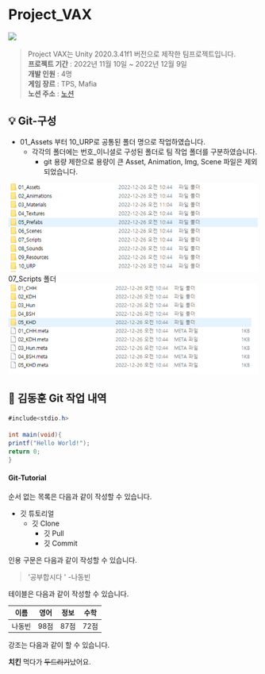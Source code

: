 # Project_VAX
<img src="https://capsule-render.vercel.app/api?type=wave&color=auto&height=300&section=header&text=Project%20VAX&fontSize=90" />

> Project VAX는 Unity 2020.3.41f1 버전으로 제작한 팀프로젝트입니다. 
<br/> **프로젝트 기간** : 2022년 11월 10일 ~ 2022년 12월 9일
<br/> **개발 인원**    : 4명
<br/> **게임 장르**    : TPS, Mafia
<br/> **노션 주소**    : [노션](https://www.notion.so/Unity-C-117ac0c996df4ac284e2e8bdd6b7a7f2?p=a79261e78b964848b5b0d3b542dd25f2&pm=c)

:bulb:   Git-구성
------------------------
* 01_Assets 부터 10_URP로 공통된 폴더 명으로 작업하였습니다.
  * 각각의 폴더에는 번호_이니셜로 구성된 폴더로 팀 작업 폴더를 구분하였습니다.
    * git 용량 제한으로 용량이 큰 Asset, Animation, Img, Scene 파일은 제외되었습니다.
<img src="img/one.png">
07_Scripts 폴더
<img src="img/two.png">

💾 김동훈 Git 작업 내역
------------------------

```C#
#include<stdio.h>

int main(void){
printf("Hello World!");
return 0;
}

```

#### Git-Tutorial

순서 없는 목록은 다음과 같이 작성할 수 있습니다.

* 깃 튜토리얼
  * 깃 Clone
    * 깃 Pull
    * 깃 Commit
   
인용 구문은 다음과 같이 작성할 수 있습니다.

> '공부합시다 ' -나동빈

테이블은 다음과 같이 작성할 수 있습니다.

이름|영어|정보|수학
---|---|---|---|
나동빈|98점|87점|72점

강조는 다음과 같이 할 수 있습니다.

**치킨** 먹다가 ~~두드리기~~났어요.
